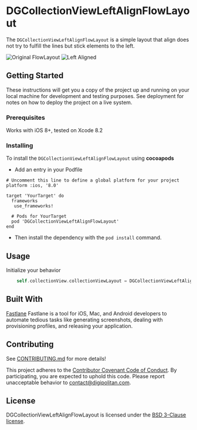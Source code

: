 DGCollectionViewLeftAlignFlowLayout
=================================

The `DGCollectionViewLeftAlignFlowLayout` is a simple layout that align does not try to fulfill the lines but stick elements to the left.

![Original FlowLayout](https://github.com/Digipolitan/collection-view-left-align-flow-layout-swift/blob/develop/Screenshots/flow-layout.png?raw=true "Original")
![Left Aligned](https://github.com/Digipolitan/collection-view-left-align-flow-layout-swift/blob/develop/Screenshots/left-layout.png?raw=true "Left Aligned")



## Getting Started

These instructions will get you a copy of the project up and running on your local machine for development and testing purposes. See deployment for notes on how to deploy the project on a live system.

### Prerequisites

Works with iOS 8+, tested on Xcode 8.2

### Installing

To install the `DGCollectionViewLeftAlignFlowLayout` using **cocoapods**

- Add an entry in your Podfile  

```
# Uncomment this line to define a global platform for your project
platform :ios, '8.0'

target 'YourTarget' do
  frameworks
   use_frameworks!

  # Pods for YourTarget
  pod 'DGCollectionViewLeftAlignFlowLayout'
end
```

- Then install the dependency with the `pod install` command.

## Usage

Initialize your behavior

```swift
	self.collectionView.collectionViewLayout = DGCollectionViewLeftAlignFlowLayout()
```

## Built With

[Fastlane](https://fastlane.tools/)
Fastlane is a tool for iOS, Mac, and Android developers to automate tedious tasks like generating screenshots, dealing with provisioning profiles, and releasing your application.

## Contributing

See [CONTRIBUTING.md](CONTRIBUTING.md) for more details!

This project adheres to the [Contributor Covenant Code of Conduct](CODE_OF_CONDUCT.md).
By participating, you are expected to uphold this code. Please report
unacceptable behavior to [contact@digipolitan.com](mailto:contact@digipolitan.com).

## License

DGCollectionViewLeftAlignFlowLayout is licensed under the [BSD 3-Clause license](LICENSE).
